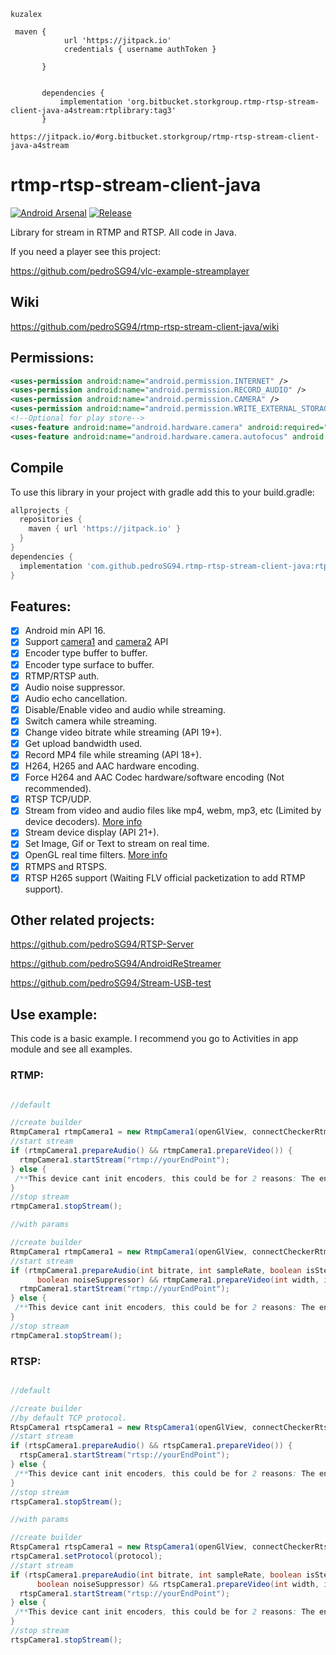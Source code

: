 ```
kuzalex

 maven {
            url 'https://jitpack.io'
            credentials { username authToken }

       }


       dependencies {
           implementation 'org.bitbucket.storkgroup.rtmp-rtsp-stream-client-java-a4stream:rtplibrary:tag3'
       }
```

```
https://jitpack.io/#org.bitbucket.storkgroup/rtmp-rtsp-stream-client-java-a4stream
```

# rtmp-rtsp-stream-client-java

[![Android Arsenal](https://img.shields.io/badge/Android%20Arsenal-rtmp%20rtsp%20stream%20client%20java-green.svg?style=true)](https://android-arsenal.com/details/1/5333)
[![Release](https://jitpack.io/v/pedroSG94/rtmp-rtsp-stream-client-java.svg)](https://jitpack.io/#pedroSG94/rtmp-rtsp-stream-client-java)

Library for stream in RTMP and RTSP. All code in Java.

If you need a player see this project:

https://github.com/pedroSG94/vlc-example-streamplayer

## Wiki

https://github.com/pedroSG94/rtmp-rtsp-stream-client-java/wiki

## Permissions:

```xml
<uses-permission android:name="android.permission.INTERNET" />
<uses-permission android:name="android.permission.RECORD_AUDIO" />
<uses-permission android:name="android.permission.CAMERA" />
<uses-permission android:name="android.permission.WRITE_EXTERNAL_STORAGE" />
<!--Optional for play store-->
<uses-feature android:name="android.hardware.camera" android:required="false" />
<uses-feature android:name="android.hardware.camera.autofocus" android:required="false" />
```

## Compile

To use this library in your project with gradle add this to your build.gradle:

```gradle
allprojects {
  repositories {
    maven { url 'https://jitpack.io' }
  }
}
dependencies {
  implementation 'com.github.pedroSG94.rtmp-rtsp-stream-client-java:rtplibrary:1.9.6'
}

```

## Features:

- [x] Android min API 16.
- [x] Support [camera1](https://developer.android.com/reference/android/hardware/Camera.html) and [camera2](https://developer.android.com/reference/android/hardware/camera2/package-summary.html) API
- [x] Encoder type buffer to buffer.
- [x] Encoder type surface to buffer.
- [x] RTMP/RTSP auth.
- [x] Audio noise suppressor.
- [x] Audio echo cancellation.
- [x] Disable/Enable video and audio while streaming.
- [x] Switch camera while streaming.
- [x] Change video bitrate while streaming (API 19+).
- [X] Get upload bandwidth used.
- [X] Record MP4 file while streaming (API 18+).
- [x] H264, H265 and AAC hardware encoding.
- [x] Force H264 and AAC Codec hardware/software encoding (Not recommended).
- [x] RTSP TCP/UDP.
- [x] Stream from video and audio files like mp4, webm, mp3, etc (Limited by device decoders). [More info](https://github.com/pedroSG94/rtmp-rtsp-stream-client-java/wiki/Stream-from-file)
- [x] Stream device display (API 21+).
- [X] Set Image, Gif or Text to stream on real time.
- [X] OpenGL real time filters. [More info](https://github.com/pedroSG94/rtmp-rtsp-stream-client-java/wiki/Real-time-filters)
- [X] RTMPS and RTSPS.
- [X] RTSP H265 support (Waiting FLV official packetization to add RTMP support).

## Other related projects:

https://github.com/pedroSG94/RTSP-Server

https://github.com/pedroSG94/AndroidReStreamer

https://github.com/pedroSG94/Stream-USB-test

## Use example:

This code is a basic example.
I recommend you go to Activities in app module and see all examples.

### RTMP:

```java

//default

//create builder
RtmpCamera1 rtmpCamera1 = new RtmpCamera1(openGlView, connectCheckerRtmp);
//start stream
if (rtmpCamera1.prepareAudio() && rtmpCamera1.prepareVideo()) {
  rtmpCamera1.startStream("rtmp://yourEndPoint");
} else {
 /**This device cant init encoders, this could be for 2 reasons: The encoder selected doesnt support any configuration setted or your device hasnt a H264 or AAC encoder (in this case you can see log error valid encoder not found)*/
}
//stop stream
rtmpCamera1.stopStream();

//with params

//create builder
RtmpCamera1 rtmpCamera1 = new RtmpCamera1(openGlView, connectCheckerRtmp);
//start stream
if (rtmpCamera1.prepareAudio(int bitrate, int sampleRate, boolean isStereo, boolean echoCanceler,
      boolean noiseSuppressor) && rtmpCamera1.prepareVideo(int width, int height, int fps, int bitrate, int rotation)) {
  rtmpCamera1.startStream("rtmp://yourEndPoint");
} else {
 /**This device cant init encoders, this could be for 2 reasons: The encoder selected doesnt support any configuration setted or your device hasnt a H264 or AAC encoder (in this case you can see log error valid encoder not found)*/
}
//stop stream
rtmpCamera1.stopStream();

```

### RTSP:

```java

//default

//create builder
//by default TCP protocol.
RtspCamera1 rtspCamera1 = new RtspCamera1(openGlView, connectCheckerRtsp);
//start stream
if (rtspCamera1.prepareAudio() && rtspCamera1.prepareVideo()) {
  rtspCamera1.startStream("rtsp://yourEndPoint");
} else {
 /**This device cant init encoders, this could be for 2 reasons: The encoder selected doesnt support any configuration setted or your device hasnt a H264 or AAC encoder (in this case you can see log error valid encoder not found)*/
}
//stop stream
rtspCamera1.stopStream();

//with params

//create builder
RtspCamera1 rtspCamera1 = new RtspCamera1(openGlView, connectCheckerRtsp);
rtspCamera1.setProtocol(protocol);
//start stream
if (rtspCamera1.prepareAudio(int bitrate, int sampleRate, boolean isStereo, boolean echoCanceler,
      boolean noiseSuppressor) && rtspCamera1.prepareVideo(int width, int height, int fps, int bitrate, int rotation)) {
  rtspCamera1.startStream("rtsp://yourEndPoint");
} else {
 /**This device cant init encoders, this could be for 2 reasons: The encoder selected doesnt support any configuration setted or your device hasnt a H264 or AAC encoder (in this case you can see log error valid encoder not found)*/
}
//stop stream
rtspCamera1.stopStream();

```
